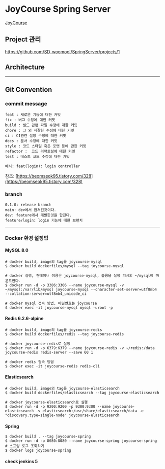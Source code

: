 # JoyCourse Spring Server

[JoyCourse](https://www.joycourse.app)

## Project 관리

https://github.com/SD-woomool/SpringServer/projects/1

## Architecture

--- 

## Git Convention

### commit message

```
feat : 새로운 기능에 대한 커밋
fix : 버그 수정에 대한 커밋
build : 빌드 관련 파일 수정에 대한 커밋
chore : 그 외 자잘한 수정에 대한 커밋
ci : CI관련 설정 수정에 대한 커밋
docs : 문서 수정에 대한 커밋
style : 코드 스타일 혹은 포맷 등에 관한 커밋
refactor :  코드 리팩토링에 대한 커밋
test : 테스트 코드 수정에 대한 커밋

예시: feat(login): login controller

```

참조: [https://beomseok95.tistory.com/328](https://beomseok95.tistory.com/328)

### branch

```
0.1.0: release branch
main: dev에서 합쳐진것이다.
dev: feature에서 개발한것을 합친다.
feature/login: login 기능에 대한 브랜치
```

---

### Docker 환경 설정법

#### MySQL 8.0

```shell
# docker build, image의 tag를 joycourse-mysql
$ docker build dockerfiles/mysql --tag joycourse-mysql

# docker 실행, 컨테이너 이름은 joycourse-mysql, 볼륨을 실행 피시의 ~/mysql에 마운트한다.
$ docker run -d -p 3306:3306 --name joycourse-mysql -v ~/mysql:/var/lib/mysql joycourse-mysql --character-set-server=utf8mb4 --collation-server=utf8mb4_unicode_ci

# docker mysql 접속 방법, 비밀번호는 joycourse
$ docker exec -it joycourse-mysql mysql -uroot -p 
```

#### Redis 6.2.6-alpine

```shell
# docker build, image의 tag를 joycourse-redis
$ docker build dockerfiles/redis --tag joycourse-redis

# docker joycourse-redis로 실행
$ docker run -d -p 6379:6379 --name joycourse-redis -v ~/redis:/data joycourse-redis redis-server --save 60 1

# docker redis 접속 방법
$ docker exec -it joycourse-redis redis-cli
```

#### Elasticsearch

```shell
# docker build, image의 tag를 joycourse-elasticsearch
$ docker build dockerfiles/elasticsearch --tag joycourse-elasticsearch

# docker joycourse-elasticsearch로 실행
$ docker run -d -p 9200:9200 -p 9300:9300 --name joycourse-elasticsearch -v elasticsearch:/usr/share/elasticsearch/data -e "discovery.type=single-node" joycourse-elasticsearch

```

#### Spring

```shell
$ docker build . --tag joycourse-spring
$ docker run -d -p 8080:8080 --name joycourse-spring joycourse-spring
# 스프링 로그 조회하기
$ docker logs joycourse-spring 
```

#### check jenkins 5
